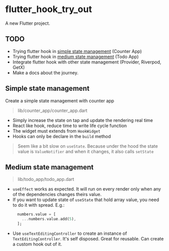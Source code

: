 # flutter_hook_try_out

A new Flutter project.

## TODO

- Trying flutter hook in [simple state management](#simple-state-management) (Counter App)
- Trying flutter hook in [medium state management](#medium-state-management) (Todo App)
- Integrate flutter hook with other state management (Provider, Riverpod, GetX)
- Make a docs about the journey.

## Simple state management

Create a simple state management with counter app
> lib/counter_app/counter_app.dart

- Simply increase the state on tap and update the rendering real time
- React like hook, reduce time to write life cycle function
- The widget must extends from `HookWidget`
- Hooks can only be declare in the `build` method

> Seem like a bit slow on `useState`. Because under the hood the state value is `ValueNotifier` and when it changes, it also calls `setState`

## Medium state management

> lib/todo_app/todo_app.dart

- `useEffect` works as expected. It will run on every render only when any of the dependencies​ changes theirs value.
- If you want to update state of `useState` that hold array value, you need to do it with spread. E.g.:
  ```dart
    numbers.value = [
      ...numbers.value.add(5),
    ];
  ```
- Use `useTextEditingController` to create an instance of `TextEditingController`. It's self disposed. Great for reusable. Can create a custom hook out of it.
